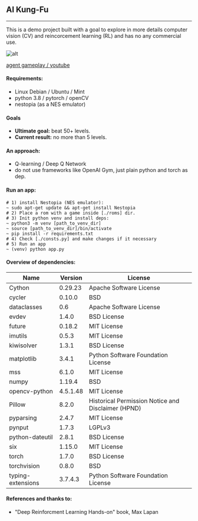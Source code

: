 ## AI Kung-Fu
----
This is a demo project built with a goal to explore in more details computer vision (CV) and reincorcement learning (RL) and has no any commercial use.

![alt](resources/preview.gif)

[agent gameplay / youtube](https://www.youtube.com/watch?v=fHK_tgkpKNg "agent gameplay / youtube")

#### Requirements:
- Linux Debian / Ubuntu / Mint
- python 3.8 / pytorch / openCV
- nestopia (as a NES emulator)

#### Goals
- __Ultimate goal:__ beat 50+ levels.
- __Current result:__ no more than 5 levels.

#### An approach:

- Q-learning / Deep Q Network
- do not use frameworks like OpenAI Gym, just plain python and torch as dep.

#### Run an app:

    # 1) install Nestopia (NES emulator):
	~ sudo apt-get update && apt-get install Nestopia
	# 2) Place a rom with a game inside [./roms] dir.
	# 3) Init python venv and install deps:
	~ python3 -m venv [path_to_venv_dir]
	~ source [path_to_venv_dir]/bin/activate
	~ pip install -r requirements.txt
	# 4) Check [./consts.py] and make changes if it necessary
	# 5) Run an app
	~ (venv) python app.py

#### Overview of dependencies:
| Name | Version | License |
| ---------|---------------|---------------|
| Cython | 0.29.23 | Apache Software License |
| cycler | 0.10.0  | BSD |
| dataclasses | 0.6 | Apache Software License |
| evdev            |  1.4.0 |   BSD License |  
| future      | 0.18.2 | MIT License |
| imutils     | 0.5.3  | MIT License |
| kiwisolver  | 1.3.1  | BSD License |
| matplotlib  | 3.4.1  | Python Software Foundation License |
| mss         | 6.1.0  | MIT License |
| numpy       | 1.19.4 | BSD |
| opencv-python | 4.5.1.48  | MIT License |
| Pillow | 8.2.0   | Historical Permission Notice and Disclaimer (HPND) |
| pyparsing     | 2.4.7     | MIT License |
| pynput          |   1.7.3   |  LGPLv3 |
| python-dateutil | 2.8.1   | BSD License |
| six             | 1.15.0  | MIT License |
| torch           | 1.7.0   | BSD License |
| torchvision     | 0.8.0   | BSD |
| typing-extensions | 3.7.4.3 | Python Software Foundation License|
                

#### References and thanks to:
-  "Deep Reinforcment Learning Hands-on" book,  Max Lapan
